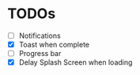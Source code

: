 # TODOs

- [ ] Notifications
- [x] Toast when complete
- [ ] Progress bar
- [x] Delay Splash Screen when loading
